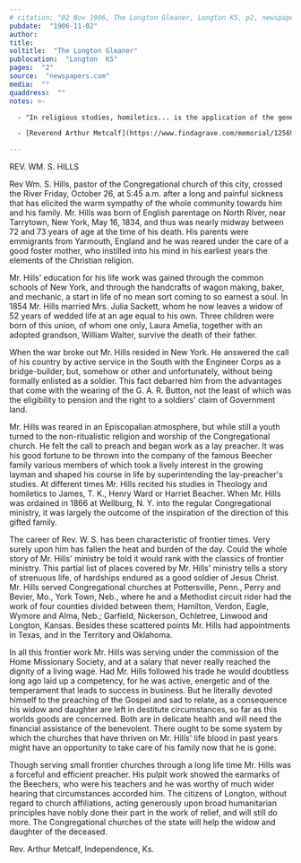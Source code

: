 ```yaml
---
# citation: "02 Nov 1906, The Longton Gleaner, Longton KS, p2, newspapers.com."
pubdate:  "1906-11-02"
author: 
title: 
voltitle:  "The Longton Gleaner"
publocation:  "Longton  KS"
pages:  "2"
source:  "newspapers.com"
media:  ""
quaddress:  ""
notes: >-

  - "In religious studies, homiletics... is the application of the general principles of rhetoric to the specific art of public preaching. One who practices or studies homiletics may be called a homilist, or more simply a preacher. Homiletics, the art of preaching, studies both the composition and the delivery of religious discourses. It includes all forms of preaching including sermons, homilies and catechetical instruction. Homiletics may be further defined as the study of the analysis, classification, preparation, composition and delivery of sermons. The formation of the Lyman Beecher course at Yale University resulted in an increased emphasis on homiletics. The published volumes of this series includes information regarding the history and practice of the discipline." [Homiletics](https://en.wikipedia.org/wiki/Homiletics), Wikipedia.org.) 

  - [Reverend Arthur Metcalf](https://www.findagrave.com/memorial/125694299/arthur-metcalf) (28 Feb 1864 to 31 Oct 1933).

---
```

REV. WM. S. HILLS

Rev Wm. S. Hills, pastor of the Congregational church of this city, crossed the River Friday, October 26, at 5:45 a.m. after a long and painful sickness that has elicited the warm sympathy of the whole community towards him and his family. Mr. Hills was born of English parentage on North River, near Tarrytown, New York, May 16, 1834, and thus was nearly midway between 72 and 73 years of age at the time of his death. His parents were emmigrants from Yarmouth, England and he was reared under the care of a good foster mother, who instilled into his mind in his earliest years the elements of the Christian religion.

Mr. Hills' education for his life work was gained through the common schools of New York, and through the handcrafts of wagon making, baker, and mechanic, a start in life of no mean sort coming to so earnest a soul. In 1854 Mr. Hills married Mrs. Julia Sackett, whom he now leaves a widow of 52 years of wedded life at an age equal to his own. Three children were born of this union, of whom one only, Laura Amelia, together with an adopted grandson, William Walter, survive the death of their father. 

When the war broke out Mr. Hills resided in New York. He answered the call of his country by active service in the South with the Engineer Corps as a bridge-builder, but, somehow or other and unfortunately, without being formally enlisted as a soldier. This fact debarred him from the advantages that come with the wearing of the G. A. R. Button, not the least of which was the eligibility to pension and the right to a soldiers' claim of Government land.

Mr. Hills was reared in an Episcopalian atmosphere, but while still a youth turned to the non-ritualistic religion and worship of the Congregational church. He felt the call to preach and began work as a lay preacher. It was his good fortune to be thrown into the company of the famous Beecher family various members of which took a lively interest in the growing layman and shaped his course in life by superintending the lay-preacher's studies. At different times Mr. Hills recited his studies in Theology and homiletics to James, T. K., Henry Ward or Harriet Beacher. When Mr. Hills was ordained in 1866 at Wellburg, N. Y. into the regular Congregational ministry, it was largely the outcome of the inspiration of the direction of this gifted family.  

The career of Rev. W. S. has been characteristic of frontier times. Very surely upon him has fallen the heat and burden of the day. Could the whole story of Mr. Hills' ministry be told it would rank with the classics of frontier ministry. This partial list of places covered by Mr. Hills' ministry tells a story of strenuous life, of hardships endured as a good soldier of Jesus Christ. Mr. Hills served Congregational churches at Pottersville, Penn., Perry and Bevier, Mo., York Town, Neb., where he and a Methodist circuit rider had the work of four counties divided between them; Hamilton, Verdon, Eagle, Wymore and Alma, Neb.; Garfield, Nickerson, Ochletree, Linwood and Longton, Kansas. Besides these scattered points Mr. Hills had appointments in Texas, and in the Territory and Oklahoma. 

In all this frontier work Mr. Hills was serving under the commission of the Home Missionary Society, and at a salary that never really reached the dignity of a living wage. Had Mr. Hills followed his trade he would doubtless long ago laid up a competency, for he was active, energetic and of the temperament that leads to success in business. But he literally devoted himself to the preaching of the Gospel and sad to relate, as a consequence his widow and daughter are left in destitute circumstances, so far as this worlds goods are concerned. Both are in delicate health and will need the financial assistance of the benevolent. There ought to be some system by which the churches that have thriven on Mr. Hills' life blood in past years might have an opportunity to take care of his family now that he is gone.

Though serving small frontier churches through a long life time Mr. Hills was a forceful and efficient preacher. His pulpit work showed the earmarks of the Beechers, who were his teachers and he was worthy of much wider hearing that circumstances accorded him. The citizens of Longton, without regard to church affiliations, acting generously upon broad humanitarian principles have nobly done their part in the work of relief, and will still do more. The Congregational churches of the state will help the widow and daughter of the deceased. 

Rev. Arthur Metcalf, Independence, Ks.
